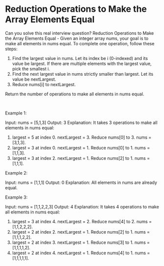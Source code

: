 # Reduction Operations to Make the Array Elements Equal

Can you solve this real interview question? Reduction Operations to Make the Array Elements Equal - Given an integer array nums, your goal is to make all elements in nums equal. To complete one operation, follow these steps:

 1. Find the largest value in nums. Let its index be i (0-indexed) and its value be largest. If there are multiple elements with the largest value, pick the smallest i.
 2. Find the next largest value in nums strictly smaller than largest. Let its value be nextLargest.
 3. Reduce nums[i] to nextLargest.

Return the number of operations to make all elements in nums equal.

 

Example 1:


Input: nums = [5,1,3]
Output: 3
Explanation: It takes 3 operations to make all elements in nums equal:
1. largest = 5 at index 0. nextLargest = 3. Reduce nums[0] to 3. nums = [3,1,3].
2. largest = 3 at index 0. nextLargest = 1. Reduce nums[0] to 1. nums = [1,1,3].
3. largest = 3 at index 2. nextLargest = 1. Reduce nums[2] to 1. nums = [1,1,1].


Example 2:


Input: nums = [1,1,1]
Output: 0
Explanation: All elements in nums are already equal.


Example 3:


Input: nums = [1,1,2,2,3]
Output: 4
Explanation: It takes 4 operations to make all elements in nums equal:
1. largest = 3 at index 4. nextLargest = 2. Reduce nums[4] to 2. nums = [1,1,2,2,2].
2. largest = 2 at index 2. nextLargest = 1. Reduce nums[2] to 1. nums = [1,1,1,2,2].
3. largest = 2 at index 3. nextLargest = 1. Reduce nums[3] to 1. nums = [1,1,1,1,2].
4. largest = 2 at index 4. nextLargest = 1. Reduce nums[4] to 1. nums = [1,1,1,1,1].